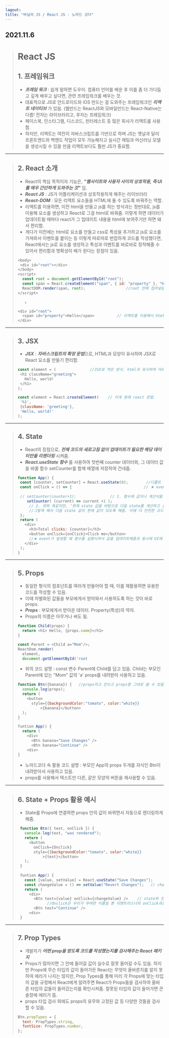 ```yaml
---
lagout:
title: "바닐라 JS / React JS - 노마드 코더"
---
```


## 2021.11.6

> # React JS
> 
> ## 1. 프레임워크
>  - ***프레임 워크*** : 쉽게 말하면 도우미. 컴퓨터 언어를 배운 후 이를 좀 더 가다듬고 깊게 배우고 싶다면, 관련 프레임워크를 배우는 것. 
>  - 대표적으로 JS로 안드로이드와 iOS 만드는 걸 도와주는 프레임워크인 ***리액트 네이티브*** 가 있음. (웹만드는 ReactJS와 모바일만드는 React-Native는 다름! 전자는 라이브러리고, 후자는 프레임워크)
>  - 페이스북, 인스타그램, 디스코드, 핀터레스트 등 많은 회사가 리액트를 사용함.
>  - 하지만, 리액트는 여전히 자바스크립트를 기반으로 하며 JS는 옛날과 달리 프론트엔드와 백엔드 작업이 모두 가능해지고 실시간 채팅과 머신러닝 모델을 생성시킬 수 있을 만큼 리액트보다도 훨씬 JS가 중요함.
  
  * * *
 
> ## 2. React 소개
>  - React의 핵심 목적이자 기능은, ***"웹사이트와 사용자 사이의 상호작용, 즉 UI를 매우 간단하게 도와주는 것"*** 임.
>  - ***React JS*** : JS가 어플리케이션과 상호작용하게 해주는 라이브러리
>  - ***React-DOM*** : 모든 리액트 요소들을 HTML에 둘 수 있도록 바꿔주는 역할.
>  - 리액트를 이용하면, 이전 html을 만들고 js를 하는 방식과는 정반대로, js를 이용해 요소를 생성하고 React로 그걸 html로 바꿔줌. 이렇게 하면 데이터가 업데이트될 때마다 react가 그 업데이트 내용을 html에 보여주기만 하면 돼서 편리함.
>  - 게다가 이전에는 html로 요소를 만들고 css로 특성을 추가하고 js로 요소를 가져와서 이벤트를 붙이는 등 이렇게 따로따로 번잡하게 코드를 작성했다면, React에서는 js로 요소를 생성하고 특성과 이벤트를 바로바로 장착해줄 수 있어서 편리함과 명확성이 배가 된다는 장점이 있음.
> 
> ```js
> <body>
>  <div id="root"></div>
> </body>
> <script>
>   const root = document.getElementById("root");
>   const span = React.createElement("span", { id: "property" }, "Hello");      //id 특성도 있고 내용도 추가한 span 요소를 만들어서
>   ReactDOM.render(span, root);                  //root 안에 집어넣음
> </script>
> 
>    ↓
> 
> <div id="root">
>   <span id="property">Hello</span>          // 리액트를 이용해서 html로 span을 만들어줌.
> </div>
> 
> ```
 
  * * *
 
> ## 3. JSX
>  - ***JSX*** : ***자바스크립트의 확장 문법***으로, HTML과 모양이 유사하여 JSX로 React 요소를 만들기 편리함.
>  
>  ```js
> const element = (               //JSX로 적은 방식. html과 유사하여 아래보다 더 알아보기 쉽고 간단함.
>   <h1 className="greeting">
>     Hello, world!
>   </h1>
> );
> 
> const element = React.createElement(    // 이게 원래 react 문법.
>   'h1',
>   {className: 'greeting'},
>   'Hello, world!'
> ); 
>  ```
  
  * * *
 
> ## 4. State
>  - React의 장점으로, ***전체 코드의 새로고침 없이 업데이트가 필요한 해당 데이터만을 리렌더링*** 시켜줌.
>  - ***React.useState 함수*** 를 사용하여 첫번째 counter 데이터와, 그 데이터 값을 바꿀 함수 setCounter를 함께 배열에 저장하여 건네줌.
> 
>  ```js
> function App() {
>   const [counter, setCounter] = React.useState(0);        //디폴트 값이자 counter 값 0
>   const onClick = () => {                                // ★ event가 발생했을 때 실행되는 함수
>   
>   // setCounter(counter+1);               // 1. 함수에 값이나 계산식을 직접 설정해줌.
>      setCounter( (current) => current +1 );
>       // 2. 위와 똑같지만, ‘현재 state 값을 바탕으로 다음 state를 계산하고 싶다면,
>       //그렇게 해서 다음 state 값이 현재 값이 되도록 해줌. 이에 더 안전한 코드라고 볼 수 있음. 
>   };
>   return (
>     <div>
>       <h3>Total clicks: {counter}</h3>
>       <button onClick={onClick}>Click me</button>
>       //★ event가 발생할 때 함수를 실행시켜서 값을 업데이트해줌과 동시에 UI에 보여주는 역할 ( 별포시 둘 중 하나라도 없으면 안됨)
>     </div>
>   );
> } 
>  ```
 
  * * *
  
> ## 5. Props
>  - 동일한 형식의 컴포넌트를 여러개 만들어야 할 때, 이를 재활용하면 유용한 코드를 작성할 수 있음.
>  - 이때 차별화된 값들을 부모에게서 받아와서 사용하도록 하는 것이 바로 props.
>  - ***Props*** : 부모에게서 받아온 데이터. Property(특성)의 약자. 
>  - Props의 이름은 아무거나 써도 됨.
>   
>   ```js
>   function Child(props) {
>     return <h1> Hello, {props.name}</h1>
>   }
>   
>   const Parent = <Child a="Mom"/>;
>   ReactDom.render(
>     element,
>     document.getElementById('root
>   
>   ```
>   - 위의 코드 설명 : const 변수 Parent에 Child를 담고 있음. Child는 부모인 Parent에 있는 "Mom" 값의 'a' props를 내려받아 사용하고 있음.
>   
>   ```js
>   function Btn({banana}) {   //props라고 안쓰고 props명 그대로 쓸 수 있음
>     console.log(props);
>     return (
>       <button
>         style={{backgroundColor:"tomato", color:"white}}
>             >{banana}</button>
>     );
>   }
>   
>   funtion App() {
>     return (
>       <div>
>         <Btn banana="Save Changes" />
>         <Btn banana="Continue" />
>       <div>
>   }
>   ```
>   - 노마드코더 속 활용 코드 설명 : 부모인 App의 props 두개를 자식인 Btn이 내려받아서 사용하고 있음.
>   - props를 사용해서 텍스트만 다른, 같은 모양의 버튼을 재사용할 수 있음.
 
   
  * * *
  
> ## 6. State + Props 활용 예시
>   - State를 Props에 연결하면 props 안의 값이 바뀌면서 자동으로 렌더링하게 해줌.
>  
>  ```js
>   function Btn({ text, onClick }) {
>     console.log(text, "was rendered");
>     return (
>       <button
>         onClick={Onclick}
>         style={{backgroundColor:"tomato", color:"white}}
>             >{text}</button>
>     );
>   }
>   
>   funtion App() {
>     const [value, setValue] = React.useState("Save Changes");
>     const changeValue = () => setValue("Revert Changes");   // changeValue가 실행되면 value가 바뀜
>     return (
>       <div>
>         <Btn text={value} onClick={changeValue} />    // state와 연결되어 있는 props.
>               //Onclick은 우리가 부여한 이름일 뿐 이벤트리스너의 onClick과는 다른 애임.
>         <Btn text="Continue" />
>       <div>
>   }
>   ```
  
   
  * * *
  
  
> ## 7. Prop Types
>   - 개발자가 ***어떤 prop을 받도록 코드를 작성했는지를 검사해주는 React 패키지***
>   - Props가 많아지면 그 안에 들어갈 값이 실수로 잘못 들어갈 수도 있음. 하지만 Props에 무슨 타입의 값이 들어가든 React는 무엇이 올바른지를 알지 못하여 에러가 나지는 않지만, Prop Types를 통해 미리 각 Props에 맞는 타입의 값을 규정해서 React에게 알려주면 React가 Props들을 검사하여 올바른 타입의 값들이 들어갔는지를 확인시켜줌. 잘못된 타입의 값이 들어가면 콘솔창에 에러가 뜸.
>   - props 타입 검사 외에도 props의 유무와 고정된 값 등 다양한 것들을 검사할 수 있음.
>   
>   ```js
>   Btn.propTypes = {
>     text: PropTypes.string,
>     fontSize: PropTypes.number,
>   };
>   ```
  
  
  
